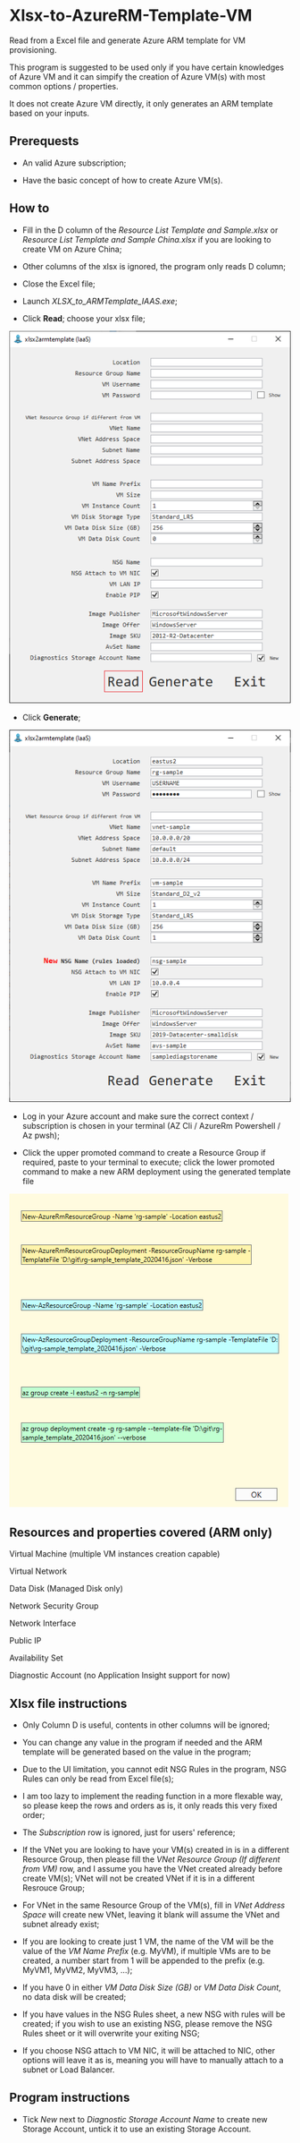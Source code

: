 # Xlsx-to-AzureRM-Template-VM

Read from a Excel file and generate Azure ARM template for VM provisioning.

This program is suggested to be used only if you have certain knowledges of Azure VM and it can simpify the creation of Azure VM(s) with most common options / properties.

It does not create Azure VM directly, it only generates an ARM template based on your inputs.

## Prerequests

* An valid Azure subscription;

* Have the basic concept of how to create Azure VM(s).

## How to
* Fill in the D column of the *Resource List Template and Sample.xlsx* or *Resource List Template and Sample China.xlsx* if you are looking to create VM on Azure China;

* Other columns of the xlsx is ignored, the program only reads D column;

* Close the Excel file;

* Launch *XLSX_to_ARMTemplate_IAAS.exe*;

* Click **Read**; choose your xlsx file;

![Read](/Images/exe_form_01.png)

* Click **Generate**;

![Generate](/Images/exe_form_02.png)

* Log in your Azure account and make sure the correct context / subscription is chosen in your terminal (AZ Cli / AzureRm Powershell / Az pwsh);

* Click the upper promoted command to create a Resource Group if required, paste to your terminal to execute; click the lower promoted command to make a new ARM deployment using the generated template file

![command](/Images/exe_form_03.png)

## Resources and properties covered (ARM only)

Virtual Machine (multiple VM instances creation capable)

Virtual Network

Data Disk (Managed Disk only)

Network Security Group

Network Interface

Public IP

Availability Set

Diagnostic Account (no Application Insight support for now)

## Xlsx file instructions

* Only Column D is useful, contents in other columns will be ignored;

* You can change any value in the program if needed and the ARM template will be generated based on the value in the program;

* Due to the UI limitation, you cannot edit NSG Rules in the program, NSG Rules can only be read from Excel file(s);

* I am too lazy to implement the reading function in a more flexable way, so please keep the rows and orders as is, it only reads this very fixed order;

* The *Subscription* row is ignored, just for users' reference;

* If the VNet you are looking to have your VM(s) created in is in a different Resource Group, then please fill the *VNet Resource Group (If different from VM)* row, and I assume you have the VNet created already before create VM(s); VNet will not be created VNet if it is in a different Resrouce Group;

* For VNet in the same Resource Group of the VM(s), fill in *VNet Address Space* will create new VNet, leaving it blank will assume the VNet and subnet already exist;

* If you are looking to create just 1 VM, the name of the VM will be the value of the *VM Name Prefix* (e.g. MyVM), if multiple VMs are to be created, a number start from 1 will be appended to the prefix (e.g. MyVM1, MyVM2, MyVM3, ...);

* If you have 0 in either *VM Data Disk Size (GB)* or *VM Data Disk Count*, no data disk will be created;

* If you have values in the NSG Rules sheet, a new NSG with rules will be created; if you wish to use an existing NSG, please remove the NSG Rules sheet or it will overwrite your exiting NSG;

* If you choose NSG attach to VM NIC, it will be attached to NIC, other options will leave it as is, meaning you will have to manually attach to a subnet or Load Balancer.

## Program instructions

* Tick *New* next to *Diagnostic Storage Account Name* to create new Storage Account, untick it to use an existing Storage Account.

